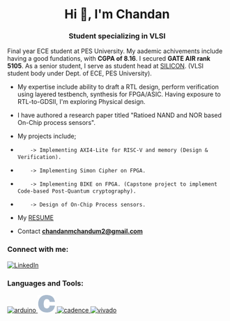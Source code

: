 <h1 align="center">Hi 👋, I'm Chandan</h1>
<h3 align="center">Student specializing in VLSI </h3>

Final year ECE student at PES University. My aademic achivements include having a good fundations, with **CGPA of 8.16**. I secured **GATE AIR rank 5105**. As a senior student, I serve as student head at [SILICON](https://www.linkedin.com/company/100910379). (VLSI student body under Dept. of ECE, PES University).  

-  My expertise include ability to draft a RTL design, perform verification using layered testbench, synthesis for FPGA/ASIC. Having exposure to RTL-to-GDSII, I'm exploring Physical design.

-  I have authored a research paper titled "Ratioed NAND and NOR based On-Chip process sensors".

-  My projects include; 
-         -> Implementing AXI4-Lite for RISC-V and memory (Design & Verification).
-         -> Implementing Simon Cipher on FPGA.
-         -> Implementing BIKE on FPGA. (Capstone project to implement Code-based Post-Quantum cryptography).
-         -> Design of On-Chip Process sensors.

-  My [RESUME](https://drive.google.com/file/d/1QobBRlZznHMgdX2yKfA2Mfb2Sxzj27DC/view?usp=sharing)
-  Contact **chandanmchandum2@gmail.com**

<h3 align="left">Connect with me:</h3>
<p align="left">
<a href="https://linkedin.com/in/www.linkedin.com/in/chandan-m-092613243" target="blank"><img align="center" src="https://raw.githubusercontent.com/rahuldkjain/github-profile-readme-generator/master/src/images/icons/Social/linked-in-alt.svg" alt="LinkedIn" height="30" width="40" /></a>
</p>

<h3 align="left">Languages and Tools:</h3>
<p align="left">
  <a href="https://www.arduino.cc/" target="_blank" rel="noreferrer">
    <img src="https://cdn.worldvectorlogo.com/logos/arduino-1.svg" alt="arduino" width="40" height="40"/>
  </a>
  <a href="https://www.cprogramming.com/" target="_blank" rel="noreferrer">
    <img src="https://raw.githubusercontent.com/devicons/devicon/master/icons/c/c-original.svg" alt="c" width="40" height="40"/>
  </a>
  <a href="[[https://www.cadence.com/](https://www.cadence.com/en_US/home.html](https://www.cadence.com/content/dam/cadence-www/global/en_US/images/site-images/icons/navigation-icons/cadence-logo-black.png))" target="_blank" rel="noreferrer">
    <img src="https://upload.wikimedia.org/wikipedia/commons/thumb/2/28/Cadence_Design_Systems_logo.svg/2560px-Cadence_Design_Systems_logo.svg.png" alt="cadence" width="90" height="25"/>
  </a>
  <a href="[https://www.xilinx.com/products/design-tools/vivado.html](https://www.amd.com/content/dam/code/images/header/amd-header-logo.svg)" target="_blank" rel="noreferrer">
    <img src="https://upload.wikimedia.org/wikipedia/commons/thumb/5/5f/Xilinx_Logo.svg/2560px-Xilinx_Logo.svg.png" alt="vivado" width="70" height="25"/>
  </a>
</p>
